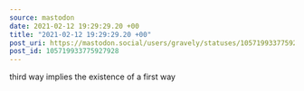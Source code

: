 ```yaml
---
source: mastodon
date: 2021-02-12 19:29:29.20 +00
title: "2021-02-12 19:29:29.20 +00"
post_uri: https://mastodon.social/users/gravely/statuses/105719933775927928
post_id: 105719933775927928
---
```

third way implies the existence of a first way


